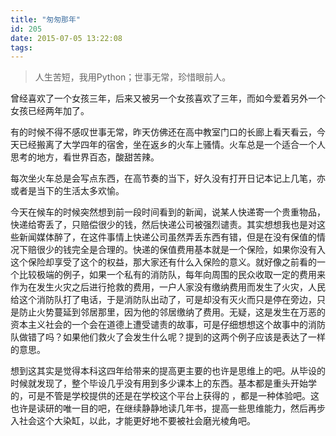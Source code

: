 ```yaml
---
title: "匆匆那年"
id: 205
date: 2015-07-05 13:22:08
tags:
---
```


> 人生苦短，我用Python；世事无常，珍惜眼前人。

曾经喜欢了一个女孩三年，后来又被另一个女孩喜欢了三年，而如今爱着另外一个女孩已经两年加了。

有的时候不得不感叹世事无常，昨天仿佛还在高中教室门口的长廊上看天看云，今天已经搬离了大学四年的宿舍，坐在返乡的火车上骚情。火车总是一个适合一个人思考的地方，看世界百态，酸甜苦辣。

每次坐火车总是会写点东西，在高节奏的当下，好久没有打开日记本记上几笔，亦或者是当下的生活太多欢愉。

今天在候车的时候突然想到前一段时间看到的新闻，说某人快递寄一个贵重物品，快递给寄丢了，只赔偿很少的钱，然后快递公司被强烈谴责。其实想想我也是对这些新闻媒体醉了，在这件事情上快递公司虽然弄丢东西有错，但是在没有保值的情况下赔很少的钱完全是合理的。快递的保值费用基本就是一个保险，如果你没有入这个保险却享受了这个的权益，那大家还有什么入保险的意义。就好像之前看的一个比较极端的例子，如果一个私有的消防队，每年向周围的民众收取一定的费用来作为在发生火灾之后进行抢救的费用，一户人家没有缴纳费用而发生了火灾，人民给这个消防队打了电话，于是消防队出动了，可是却没有灭火而只是停在旁边，只是防止火势蔓延到邻居那里，因为他的邻居缴纳了费用。无疑，这是发生在万恶的资本主义社会的一个会在道德上遭受谴责的故事，可是仔细想想这个故事中的消防队做错了吗？如果他们救火了会发生什么呢？提到的这两个例子应该是表达了一样的意思。

想到这其实是觉得本科这四年给带来的提高更主要的也许是思维上的吧。从毕设的时候就发现了，整个毕设几乎没有用到多少课本上的东西。基本都是重头开始学的，可是不管是学校提供的还是在学校这个平台上获得的  ，都是一种体验吧。这也许是读研的唯一目的吧，在继续静静地读几年书，提高一些思维能力，然后再步入社会这个大染缸，以此，才能更好地不要被社会磨光棱角吧。